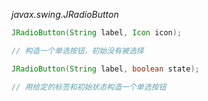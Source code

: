 *javax.swing.JRadioButton*
```java
JRadioButton(String label, Icon icon);

// 构造一个单选按钮，初始没有被选择

JRadioButton(String label, boolean state);

// 用给定的标签和初始状态构造一个单选按钮

```